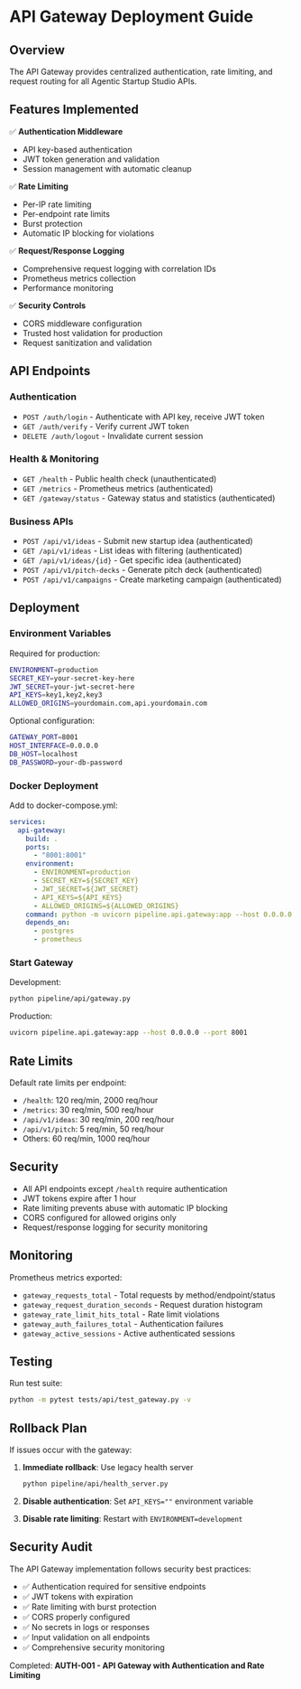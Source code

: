 # API Gateway Deployment Guide

## Overview

The API Gateway provides centralized authentication, rate limiting, and request routing for all Agentic Startup Studio APIs.

## Features Implemented

✅ **Authentication Middleware**
- API key-based authentication
- JWT token generation and validation
- Session management with automatic cleanup

✅ **Rate Limiting**
- Per-IP rate limiting
- Per-endpoint rate limits
- Burst protection
- Automatic IP blocking for violations

✅ **Request/Response Logging**
- Comprehensive request logging with correlation IDs
- Prometheus metrics collection
- Performance monitoring

✅ **Security Controls**
- CORS middleware configuration
- Trusted host validation for production
- Request sanitization and validation

## API Endpoints

### Authentication
- `POST /auth/login` - Authenticate with API key, receive JWT token
- `GET /auth/verify` - Verify current JWT token
- `DELETE /auth/logout` - Invalidate current session

### Health & Monitoring
- `GET /health` - Public health check (unauthenticated)
- `GET /metrics` - Prometheus metrics (authenticated)
- `GET /gateway/status` - Gateway status and statistics (authenticated)

### Business APIs
- `POST /api/v1/ideas` - Submit new startup idea (authenticated)
- `GET /api/v1/ideas` - List ideas with filtering (authenticated) 
- `GET /api/v1/ideas/{id}` - Get specific idea (authenticated)
- `POST /api/v1/pitch-decks` - Generate pitch deck (authenticated)
- `POST /api/v1/campaigns` - Create marketing campaign (authenticated)

## Deployment

### Environment Variables

Required for production:
```bash
ENVIRONMENT=production
SECRET_KEY=your-secret-key-here
JWT_SECRET=your-jwt-secret-here
API_KEYS=key1,key2,key3
ALLOWED_ORIGINS=yourdomain.com,api.yourdomain.com
```

Optional configuration:
```bash
GATEWAY_PORT=8001
HOST_INTERFACE=0.0.0.0
DB_HOST=localhost
DB_PASSWORD=your-db-password
```

### Docker Deployment

Add to docker-compose.yml:
```yaml
services:
  api-gateway:
    build: .
    ports:
      - "8001:8001"
    environment:
      - ENVIRONMENT=production
      - SECRET_KEY=${SECRET_KEY}
      - JWT_SECRET=${JWT_SECRET}
      - API_KEYS=${API_KEYS}
      - ALLOWED_ORIGINS=${ALLOWED_ORIGINS}
    command: python -m uvicorn pipeline.api.gateway:app --host 0.0.0.0 --port 8001
    depends_on:
      - postgres
      - prometheus
```

### Start Gateway

Development:
```bash
python pipeline/api/gateway.py
```

Production:
```bash
uvicorn pipeline.api.gateway:app --host 0.0.0.0 --port 8001
```

## Rate Limits

Default rate limits per endpoint:
- `/health`: 120 req/min, 2000 req/hour
- `/metrics`: 30 req/min, 500 req/hour  
- `/api/v1/ideas`: 30 req/min, 200 req/hour
- `/api/v1/pitch`: 5 req/min, 50 req/hour
- Others: 60 req/min, 1000 req/hour

## Security

- All API endpoints except `/health` require authentication
- JWT tokens expire after 1 hour
- Rate limiting prevents abuse with automatic IP blocking
- CORS configured for allowed origins only
- Request/response logging for security monitoring

## Monitoring

Prometheus metrics exported:
- `gateway_requests_total` - Total requests by method/endpoint/status
- `gateway_request_duration_seconds` - Request duration histogram
- `gateway_rate_limit_hits_total` - Rate limit violations
- `gateway_auth_failures_total` - Authentication failures
- `gateway_active_sessions` - Active authenticated sessions

## Testing

Run test suite:
```bash
python -m pytest tests/api/test_gateway.py -v
```

## Rollback Plan

If issues occur with the gateway:

1. **Immediate rollback**: Use legacy health server
   ```bash
   python pipeline/api/health_server.py
   ```

2. **Disable authentication**: Set `API_KEYS=""` environment variable

3. **Disable rate limiting**: Restart with `ENVIRONMENT=development`

## Security Audit

The API Gateway implementation follows security best practices:

- ✅ Authentication required for sensitive endpoints
- ✅ JWT tokens with expiration
- ✅ Rate limiting with burst protection  
- ✅ CORS properly configured
- ✅ No secrets in logs or responses
- ✅ Input validation on all endpoints
- ✅ Comprehensive security monitoring

Completed: **AUTH-001 - API Gateway with Authentication and Rate Limiting**